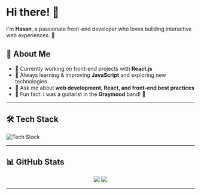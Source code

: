 <!--
**khasanlee/khasanlee** is a ✨ _special_ ✨ repository because its `README.md` (this file) appears on your GitHub profile.
-->

# Hi there! 👋

I'm **Hasan**, a passionate front-end developer who loves building interactive web experiences. 🚀  

## 🚀 About Me
- 🔭 Currently working on front-end projects with **React.js**
- 🌱 Always learning & improving **JavaScript** and exploring new technologies
- 💬 Ask me about **web development, React, and front-end best practices**
- 🎯 Fun fact: I was a guitarist in the **Graymood** band! 🎸  

---

## 🛠️ Tech Stack  
<p align="left">
  <img src="https://skillicons.dev/icons?i=html,css,js,react,mongodb,git,github" alt="Tech Stack" />
</p>

---

## 📊 GitHub Stats  
<p align="center">
  <img src="https://github-readme-stats.vercel.app/api?username=khasanlee&show_icons=true&theme=dark" />
  <img src="https://github-readme-streak-stats.herokuapp.com/?user=khasanlee&theme=dark" />
</p>

---

